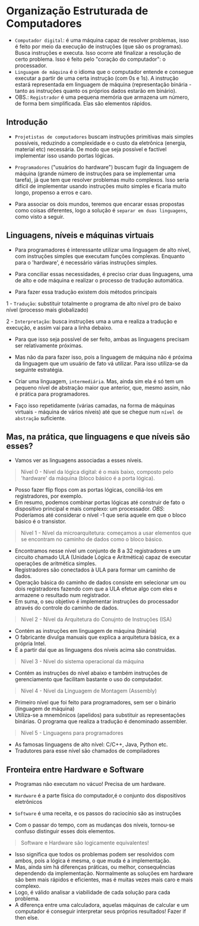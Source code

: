 # Organização Estruturada de Computadores 

- ```Computador digital```: é uma máquina capaz de resolver problemas, isso é feito por meio da execução de instruções (que são os programas). Busca instruções e executa. Isso ocorre até finalizar a resolução de certo problema. Isso é feito pelo "coração do computador": o processador. 
- ```Linguagem de máquina``` é o idioma que o computador entende e consegue executar a partir de uma certa instrução (com 0s e 1s). A instrução estará representada em linguagem de máquina (representação binária - tanto as instruções quanto os próprios dados estarão em binário).
- OBS.: ```Registrador``` é uma pequena memória que armazena um número, de forma bem simplificada. Elas são elementos rápidos.
## Introdução

- ```Projetistas de computadores``` buscam instruções primitivas mais simples possíveis, reduzindo a complexidade e o custo da eletrônica (energia, material etc) necessária. De modo que seja possível e factível implementar isso usando portas lógicas.

- ```Programadores``` ("usuários do hardware") buscam fugir da linguagem de máquina (grande número de instruções para se implementar uma tarefa), já que tem que resolver problemas muito complexos. Isso seria difícil de implementar usando instruções muito simples e ficaria muito longo, propenso a erros e caro.

- Para associar os dois mundos, teremos que encarar essas propostas como coisas diferentes, logo a solução é ```separar em duas linguagens```, como visto a seguir.

## Linguagens, níveis e máquinas virtuais

- Para programadores é interessante utilizar uma linguagem de alto nível, com instruções simples que executam funções complexas. Enquanto para o 'hardware', é necessário várias instruções simples.

- Para conciliar essas necessidades, é preciso criar duas linguagens, uma de alto e ode máquina e realizar o processo de tradução automática.
- Para fazer essa tradução existem dois métodos principais

1 - ```Tradução```: substituir totalmente o programa de alto nível pro de baixo nível (processo mais globalizado)

2 - ```Interpretação```: busca instruções uma a uma e realiza a tradução e execução, e assim vai para a linha debaixo.

- Para que isso seja possível de ser feito, ambas as linguagens precisam ser relativamente próximas.
- Mas não da para fazer isso, pois a linguagem de máquina não é próxima da linguagem que um usuário de fato vá utilizar. Para isso utiliza-se da seguinte estratégia.

- Criar uma linguagem, ```intermediária```. Mas, ainda sim ela é só tem um pequeno nível de abstração maior que anterior, que, mesmo assim, não é prática para programadores.
- Faço isso repetidamente (várias camadas, na forma de máquinas virtuais - máquina de vários níveis) até que se chegue num ```nível de abstração``` suficiente.

## Mas, na prática, que linguagens e que níveis são esses?

- Vamos ver as linguagens associadas a esses níveis.
> Nível 0 - Nível da lógica digital: é o mais baixo, composto pelo 'hardware' da máquina (bloco básico é a porta lógica).

- Posso fazer flip flops com as portas lógicas, conciliá-los em registradores, por exemplo.
- Em resumo, podemos combinar portas lógicas até construir de fato o dispositivo principal e mais complexo: um processador.
*OBS*: Poderíamos até considerar o nível -1 que seria aquele em que o bloco básico é o transistor.
> Nível 1 - Nível da microarquitetura: começamos a usar elementos que se encontram no caminho de dados como o bloco básico. 
- Encontramos nesse nível um conjunto de 8 a 32 registradores e um circuito chamado ULA (Unidade Lógica e Aritmética) capaz de executar operações de aritmética simples.
- Registradores são conectados à ULA para formar um caminho de dados.
- Operação básica do caminho de dados consiste em selecionar um ou dois registradores fazendo com que a ULA efetue algo com eles e armazene o resultado num registrador.
- Em suma, o seu objetivo é implementar instruções do processador através do controle do caminho de dados.
> Nível 2 - Nível da Arquitetura do Conujnto de Instruções (ISA)
- Contém as instruções em linguagem de máquina (binária)
- O fabricante divulga manuais que explica a arquitetura básica, ex a própria Intel.
- É a partir daí que as linguagens dos níveis acima são construídas.
> Nível 3 - Nível do sistema operacional da máquina
- Contém as instruções do nível abaixo e também instruções de gerenciamento que facilitam bastante o uso do computador.
> Nível 4 - Nível da Linguagem de Montagem (Assembly)
- Primeiro nível que foi feito para programadores, sem ser o binário (linguagem de máquina)
- Utiliza-se a mnemônicos (apelidos) para substituir as representações binárias. O programa que realiza a tradução é denominado assembler.
> Nível 5 - Linguagens para programadores
- As famosas linguagens de alto nível: C/C++, Java, Python etc.
- Tradutores para esse nível são chamados de compiladores

## Fronteira entre Hardware e Software

- Programas não executam no vácuo! Precisa de um hardware.
- ```Hardware``` é a parte física do computador,é o conjunto dos dispositivos eletrônicos
- ```Software``` é uma receita, e os passos do raciocínio são as instruções

- Com o passar do tempo, com as mudanças dos níveis, tornou-se confuso distinguir esses dois elementos.

> Software e Hardware são logicamente equivalentes!
- Isso significa que todos os problemas podem ser resolvidos com ambos, pois a lógica é mesma, o que muda é a implementação. 
- Mas, ainda sim há diferenças práticas, ou melhor, consequências dependendo da implementação. Normalmente as soluções em hardware são bem mais rápidos e eficientes, mas é muitas vezes mais caro e mais complexo.
- Logo, é válido analisar a viabilidade de cada solução para cada problema.
- A diferença entre uma calculadora, aquelas máquinas de calcular e um computador é conseguir interpretar seus próprios resultados! Fazer if then else.
